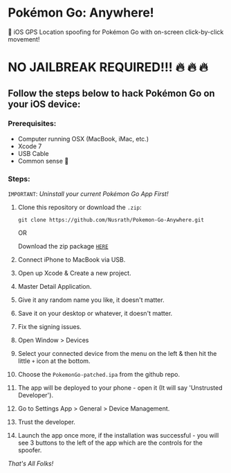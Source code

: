 # Pokémon Go: Anywhere!

:iphone: iOS GPS Location spoofing for Pokémon Go with on-screen click-by-click movement!

# NO JAILBREAK REQUIRED!!! :fire: :fire: :fire:

## Follow the steps below to hack Pokémon Go on your iOS device:

### Prerequisites:

* Computer running OSX (MacBook, iMac, etc.)
* Xcode 7
* USB Cable
* Common sense :tongue:

### Steps:
`IMPORTANT`: _Uninstall your current Pokémon Go App First!_
1. Clone this repository or download the `.zip`:

    `git clone https://github.com/Nusrath/Pokemon-Go-Anywhere.git`

    OR

    Download the zip package [`HERE`](https://github.com/Nusrath/Pokemon-Go-Anywhere/archive/master.zip)

2. Connect iPhone to MacBook via USB.

3. Open up Xcode & Create a new project.

4. Master Detail Application.

5. Give it any random name you like, it doesn't matter.

6. Save it on your desktop or whatever, it doesn't matter.

7. Fix the signing issues.

8. Open Window > Devices

9. Select your connected device from the menu on the left & then hit the little `+` icon at the bottom.

10. Choose the `PokemonGo-patched.ipa` from the github repo.

11. The app will be deployed to your phone - open it (It will say 'Unstrusted Developer').

12. Go to Settings App > General > Device Management.

13. Trust the developer.

14. Launch the app once more, if the installation was successful - you will see 3 buttons to the left of the app which are the controls for the spoofer.

_That's All Folks!_
